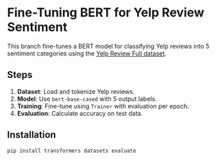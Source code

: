 # Fine-Tuning BERT for Yelp Review Sentiment

This branch fine-tunes a BERT model for classifying Yelp reviews into 5 sentiment categories using the [Yelp Review Full dataset](https://huggingface.co/datasets/yelp_review_full).

## Steps
1. **Dataset**: Load and tokenize Yelp reviews.
2. **Model**: Use `bert-base-cased` with 5 output labels.
3. **Training**: Fine-tune using `Trainer` with evaluation per epoch.
4. **Evaluation**: Calculate accuracy on test data.

## Installation
```bash
pip install transformers datasets evaluate
